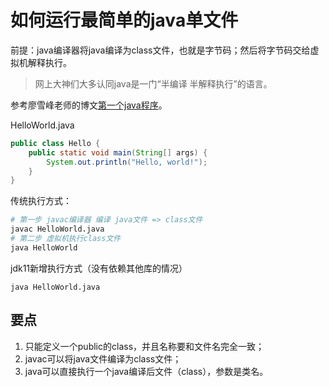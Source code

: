# 如何运行最简单的java单文件
前提：java编译器将java编译为class文件，也就是字节码；然后将字节码交给虚拟机解释执行。
> 网上大神们大多认同java是一门“半编译 半解释执行”的语言。

参考廖雪峰老师的博文[第一个java程序](https://www.liaoxuefeng.com/wiki/1252599548343744/1255878730977024)。

HelloWorld.java
```java
public class Hello {
    public static void main(String[] args) {
        System.out.println("Hello, world!");
    }
}
```

传统执行方式：
```bash
# 第一步 javac编译器 编译 java文件 => class文件
javac HelloWorld.java
# 第二步 虚拟机执行class文件
java HelloWorld
``` 

jdk11新增执行方式（没有依赖其他库的情况）
```shell
java HelloWorld.java
```

## 要点
1. 只能定义一个public的class，并且名称要和文件名完全一致；
2. javac可以将java文件编译为class文件；
3. java可以直接执行一个java编译后文件（class），参数是类名。